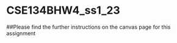 # CSE134BHW4_ss1_23

##Please find the further instructions on the canvas page for this assignment 
